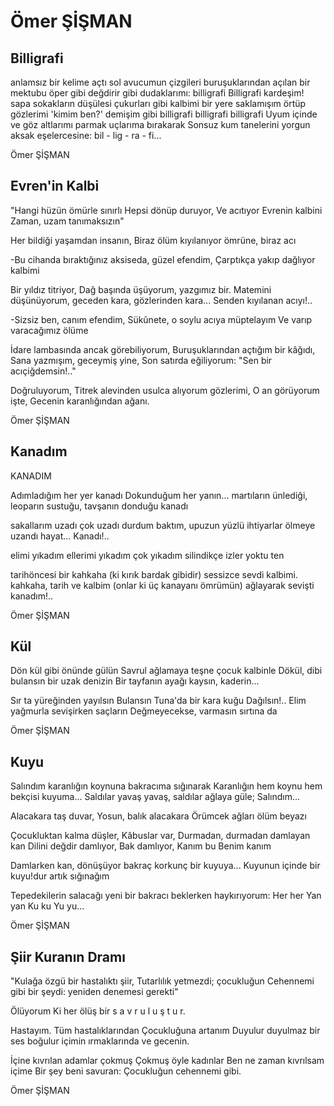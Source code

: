 # Ömer ŞİŞMAN

##  Billigrafi 

anlamsız bir kelime açtı sol avucumun çizgileri
buruşuklarından açılan bir mektubu öper gibi
değdirir gibi dudaklarımı: billigrafi
Billigrafi kardeşim!
sapa sokakların düşülesi çukurları gibi
kalbimi bir yere saklamışım
örtüp gözlerimi 'kimim ben?' demişim gibi
billigrafi billigrafi billigrafi
Uyum içinde ve göz altlarımı parmak uçlarıma bırakarak
Sonsuz kum tanelerini yorgun aksak eşelercesine:
bil - lig - ra - fi...

Ömer ŞİŞMAN

##  Evren'in Kalbi 

"Hangi hüzün ömürle sınırlı
Hepsi dönüp duruyor,
Ve acıtıyor Evrenin kalbini
Zaman, uzam tanımaksızın" 

Her bildiği yaşamdan insanın,
Biraz ölüm kıyılanıyor ömrüne, biraz acı

-Bu cihanda bıraktığınız aksiseda, güzel efendim,
 Çarptıkça yakıp dağlıyor kalbimi

Bir yıldız titriyor,
Dağ başında üşüyorum, yazgımız bir.
Matemini düşünüyorum, geceden kara, gözlerinden kara...
Senden kıyılanan acıyı!..

-Sizsiz ben, canım efendim,
 Sükûnete, o soylu acıya müptelayım
 Ve varıp varacağımız ölüme

İdare lambasında ancak görebiliyorum,
Buruşuklarından açtığım bir kâğıdı,
Sana yazmışım, geceymiş yine,
Son satırda eğiliyorum:
"Sen bir acıçiğdemsin!.."

Doğruluyorum,
Titrek alevinden usulca alıyorum gözlerimi,
O an görüyorum işte,
Gecenin karanlığından ağanı.

Ömer ŞİŞMAN

## Kanadım

KANADIM

Adımladığım her yer kanadı
Dokunduğum her yanın...
martıların ünlediği,
leoparın sustuğu,
tavşanın donduğu kanadı

sakallarım uzadı çok uzadı
durdum baktım,
upuzun yüzlü ihtiyarlar ölmeye uzandı
hayat... Kanadı!..

elimi yıkadım ellerimi 
yıkadım çok yıkadım
silindikçe izler yoktu ten

tarihöncesi bir kahkaha
(ki kırık bardak gibidir)
sessizce sevdi kalbimi.
kahkaha, tarih ve kalbim
(onlar ki üç kanayanı ömrümün)
ağlayarak sevişti
kanadım!..

Ömer ŞİŞMAN

##  Kül 

Dön kül gibi önünde gülün
Savrul ağlamaya teşne çocuk kalbinle
Dökül, dibi bulansın bir uzak denizin
Bir tayfanın ayağı kaysın, kaderin...

Sır ta yüreğinden yayılsın
Bulansın Tuna'da
bir kara kuğu
Dağılsın!..
Elim yağmurla sevişirken saçların
Değmeyecekse, varmasın sırtına da

Ömer ŞİŞMAN

##  Kuyu 

Salındım karanlığın koynuna bakracıma sığınarak
Karanlığın hem koynu hem bekçisi kuyuma...
Saldılar yavaş yavaş, saldılar ağlaya güle;
Salındım...

Alacakara taş duvar,
Yosun, balık alacakara
Örümcek ağları ölüm beyazı

Çocukluktan kalma düşler,
Kâbuslar var,
Durmadan, durmadan damlayan kan
Dilini değdir damlıyor,
Bak damlıyor,
Kanım bu
Benim kanım

Damlarken kan, dönüşüyor bakraç
korkunç bir kuyuya...
Kuyunun içinde bir kuyu!dur artık sığınağım

Tepedekilerin salacağı yeni bir bakracı
beklerken haykırıyorum:
Her her
Yan yan
Ku ku
Yu yu...

Ömer ŞİŞMAN

##  Şiir Kuranın Dramı 

"Kulağa özgü bir hastalıktı şiir,
Tutarlılık yetmezdi; çocukluğun
Cehennemi gibi bir şeydi: yeniden denemesi gerekti"

Ölüyorum
Ki her ölüş
bir s
a
        v
  r
	  u
   l
          u
  ş
  	   t
   u
r.

Hastayım. Tüm hastalıklarından
Çocukluğuna artanım
Duyulur duyulmaz bir ses
boğulur içimin ırmaklarında ve gecenin.

İçine kıvrılan adamlar çokmuş
Çokmuş öyle kadınlar
Ben ne zaman kıvrılsam içime
Bir şey beni savuran:
Çocukluğun cehennemi gibi.

Ömer ŞİŞMAN